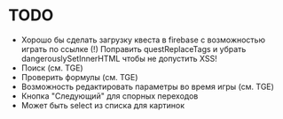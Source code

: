 # TODO

- Хорошо бы сделать загрузку квеста в firebase с возможностью играть по ссылке
  (!) Поправить questReplaceTags и убрать dangerouslySetInnerHTML чтобы не допустить XSS!
- Поиск (см. TGE)
- Проверить формулы (см. TGE)
- Возможность редактировать параметры во время игры (см. TGE)
- Кнопка "Следующий" для спорных переходов
- Может быть select из списка для картинок
